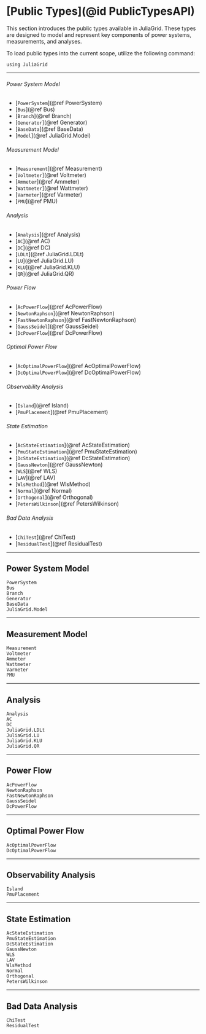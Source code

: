 # [Public Types](@id PublicTypesAPI)
This section introduces the public types available in JuliaGrid. These types are designed to model and represent key components of power systems, measurements, and analyses.

To load public types into the current scope, utilize the following command:
```@example LoadApi
using JuliaGrid
```

---

###### Power System Model
* [`PowerSystem`](@ref PowerSystem)
* [`Bus`](@ref Bus)
* [`Branch`](@ref Branch)
* [`Generator`](@ref Generator)
* [`BaseData`](@ref BaseData)
* [`Model`](@ref JuliaGrid.Model)

###### Measurement Model
* [`Measurement`](@ref Measurement)
* [`Voltmeter`](@ref Voltmeter)
* [`Ammeter`](@ref Ammeter)
* [`Wattmeter`](@ref Wattmeter)
* [`Varmeter`](@ref Varmeter)
* [`PMU`](@ref PMU)

###### Analysis
* [`Analysis`](@ref Analysis)
* [`AC`](@ref AC)
* [`DC`](@ref DC)
* [`LDLt`](@ref JuliaGrid.LDLt)
* [`LU`](@ref JuliaGrid.LU)
* [`KLU`](@ref JuliaGrid.KLU)
* [`QR`](@ref JuliaGrid.QR)

###### Power Flow
* [`AcPowerFlow`](@ref AcPowerFlow)
* [`NewtonRaphson`](@ref NewtonRaphson)
* [`FastNewtonRaphson`](@ref FastNewtonRaphson)
* [`GaussSeidel`](@ref GaussSeidel)
* [`DcPowerFlow`](@ref DcPowerFlow)

###### Optimal Power Flow
* [`AcOptimalPowerFlow`](@ref AcOptimalPowerFlow)
* [`DcOptimalPowerFlow`](@ref DcOptimalPowerFlow)

###### Observability Analysis
* [`Island`](@ref Island)
* [`PmuPlacement`](@ref PmuPlacement)

###### State Estimation
* [`AcStateEstimation`](@ref AcStateEstimation)
* [`PmuStateEstimation`](@ref PmuStateEstimation)
* [`DcStateEstimation`](@ref DcStateEstimation)
* [`GaussNewton`](@ref GaussNewton)
* [`WLS`](@ref WLS)
* [`LAV`](@ref LAV)
* [`WlsMethod`](@ref WlsMethod)
* [`Normal`](@ref Normal)
* [`Orthogonal`](@ref Orthogonal)
* [`PetersWilkinson`](@ref PetersWilkinson)

###### Bad Data Analysis
* [`ChiTest`](@ref ChiTest)
* [`ResidualTest`](@ref ResidualTest)

---

## Power System Model
```@docs
PowerSystem
Bus
Branch
Generator
BaseData
JuliaGrid.Model
```

---

## Measurement Model
```@docs
Measurement
Voltmeter
Ammeter
Wattmeter
Varmeter
PMU
```

---

## Analysis
```@docs
Analysis
AC
DC
JuliaGrid.LDLt
JuliaGrid.LU
JuliaGrid.KLU
JuliaGrid.QR
```

---

## Power Flow
```@docs
AcPowerFlow
NewtonRaphson
FastNewtonRaphson
GaussSeidel
DcPowerFlow
```

---

## Optimal Power Flow
```@docs
AcOptimalPowerFlow
DcOptimalPowerFlow
```

---

## Observability Analysis
```@docs
Island
PmuPlacement
```

---

## State Estimation
```@docs
AcStateEstimation
PmuStateEstimation
DcStateEstimation
GaussNewton
WLS
LAV
WlsMethod
Normal
Orthogonal
PetersWilkinson
```

---

## Bad Data Analysis
```@docs
ChiTest
ResidualTest
```